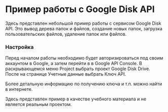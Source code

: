 # Пример работы с Google Disk API

Здесь представлен небольшой пример работы с сервисом Google Disk API. Это вывод дерева папок и файлов, создание новых папок, загрузка пользовательских файлов, удаление папок или файлов.

### Настройка
Перед началом работы необходимо будет авторизироваться под своим аккаунтом в Google, а затем перейти в в Google API Console.
В раскрывающемся меню Project выбрать проект Google Disk Drive. После на странице Учетные данные выбрать Ключ API.

Более детальную информацию по получению ключа и т.п. можно найти в интернете.

Здесь представлен пример в качестве учебного материала и не является реальным проектом. 